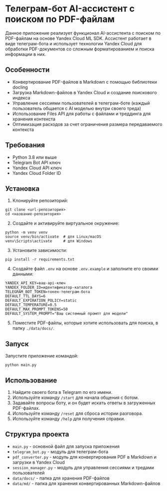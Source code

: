 # Телеграм-бот AI-ассистент с поиском по PDF-файлам

Данное приложение реализует функционал AI-ассистента с поиском по PDF-файлам на основе Yandex Cloud ML SDK. Ассистент работает в виде телеграм-бота и использует технологии Yandex Cloud для обработки PDF-документов со сложным форматированием и поиска информации в них.

## Особенности

- Конвертирование PDF-файлов в Markdown с помощью библиотеки docling
- Загрузка Markdown-файлов в Yandex Cloud и создание поискового индекса
- Управление сессиями пользователей в телеграм-боте (каждый пользователь общается с AI моделью внутри своего треда)
- Использование Files API для работы с файлами и треддинга для хранения контекста
- Оптимизация расходов за счет ограничения размера передаваемого контекста

## Требования

- Python 3.8 или выше
- Telegram Bot API ключ
- Yandex Cloud API ключ
- Yandex Cloud Folder ID

## Установка

1. Клонируйте репозиторий:
```
git clone <url-репозитория>
cd <название-репозитория>
```

2. Создайте и активируйте виртуальное окружение:
```
python -m venv venv
source venv/bin/activate  # для Linux/macOS
venv\Scripts\activate     # для Windows
```

3. Установите зависимости:
```
pip install -r requirements.txt
```

4. Создайте файл `.env` на основе `.env.example` и заполните его своими данными:
```
YANDEX_API_KEY=ваш-api-ключ
YANDEX_FOLDER_ID=идентификатор-каталога
TELEGRAM_BOT_TOKEN=токен-телеграм-бота
DEFAULT_TTL_DAYS=6
DEFAULT_EXPIRATION_POLICY=static
DEFAULT_TEMPERATURE=0.5
DEFAULT_MAX_PROMPT_TOKENS=50
DEFAULT_SYSTEM_PROMPT="Ваш системный промпт для модели"
```

5. Поместите PDF-файлы, которые хотите использовать для поиска, в папку `./data/docs/`.

## Запуск

Запустите приложение командой:
```
python main.py
```

## Использование

1. Найдите своего бота в Telegram по его имени.
2. Используйте команду `/start` для начала общения с ботом.
3. Задавайте вопросы боту, и он будет искать ответы в загруженных PDF-файлах.
4. Используйте команду `/reset` для сброса истории разговора.
5. Используйте команду `/help` для получения справки.

## Структура проекта

- `main.py` - основной файл для запуска приложения
- `telegram_bot.py` - модуль для телеграм-бота
- `pdf_converter.py` - модуль для конвертирования PDF в Markdown и загрузки в Yandex Cloud
- `session_manager.py` - модуль для управления сессиями и тредами пользователей
- `data/docs/` - папка для хранения PDF-файлов
- `data/md/` - папка для хранения конвертированных Markdown-файлов 